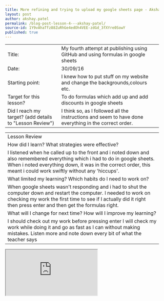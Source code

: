 ```yaml
---
title: More refining and trying to upload my google sheets page - Akshay Patel
layout: post
author: akshay.patel
permalink: /blog-post-lesson-4---akshay-patel/
source-id: 1Y9vAhaTfz88ZuRhGe4edOh4VEE-zdGd_3fXYre0SowY
published: true
---
```

<table>
  <tr>
    <td>Title:</td>
    <td>My fourth attempt at publishing using GitHub and using formulas in google sheets</td>
  </tr>
  <tr>
    <td>Date:</td>
    <td>30/09/16</td>
  </tr>
  <tr>
    <td>Starting point:</td>
    <td>I knew how to put stuff on my website and change the backgrounds,colours etc.</td>
  </tr>
  <tr>
    <td>Target for this lesson?</td>
    <td>To do formulas which add up and add discounts in google sheets</td>
  </tr>
  <tr>
    <td>Did I reach my target? 
(add details to "Lesson Review")</td>
    <td>I think so, as I followed all the instructions and seem to have done everything in the correct order.</td>
  </tr>
</table>


<table>
  <tr>
    <td>Lesson Review</td>
  </tr>
  <tr>
    <td>How did I learn? What strategies were effective? </td>
  </tr>
  <tr>
    <td>I listened when he called up to the front and i noted down and also remembered everything which i had to do in google sheets. When i noted everything down, it was in the correct order, this meant i could work swiftly without any 'hiccups'.</td>
  </tr>
  <tr>
    <td>What limited my learning? Which habits do I need to work on? </td>
  </tr>
  <tr>
    <td>When google sheets wasn't responding and i had to shut the computer down and restart the computer. I needed to work on checking my work the first time to see if I actually did it right then press enter and then get the formulas right.</td>
  </tr>
  <tr>
    <td>What will I change for next time? How will I improve my learning?</td>
  </tr>
  <tr>
    <td>I should check out my work before pressing enter
I will check my work while doing it and go as fast as I can without making mistakes. Listen more and note down every bit of what the teacher says</td>
  </tr>
</table>
<iframe src="https://docs.google.com/spreadsheets/d/1EjeOqcdTuZh-FcsvAynjsi3aaimIJV5NnDK60o4LgVI/pubhtml?widget=true&amp;headers=false"></iframe>


